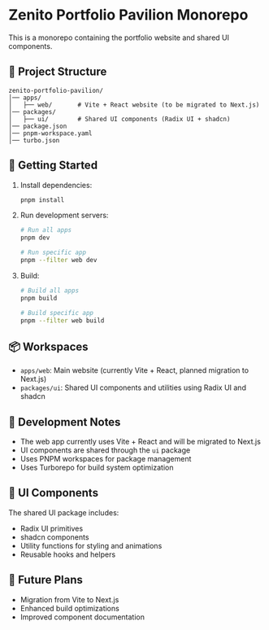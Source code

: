 # Zenito Portfolio Pavilion Monorepo

This is a monorepo containing the portfolio website and shared UI components.

## 📁 Project Structure

```
zenito-portfolio-pavilion/
│── apps/
│   ├── web/       # Vite + React website (to be migrated to Next.js)
│── packages/
│   ├── ui/        # Shared UI components (Radix UI + shadcn)
│── package.json
│── pnpm-workspace.yaml
│── turbo.json
```

## 🚀 Getting Started

1. Install dependencies:
   ```bash
   pnpm install
   ```

2. Run development servers:
   ```bash
   # Run all apps
   pnpm dev

   # Run specific app
   pnpm --filter web dev
   ```

3. Build:
   ```bash
   # Build all apps
   pnpm build

   # Build specific app
   pnpm --filter web build
   ```

## 📦 Workspaces

- `apps/web`: Main website (currently Vite + React, planned migration to Next.js)
- `packages/ui`: Shared UI components and utilities using Radix UI and shadcn

## 🔧 Development Notes

- The web app currently uses Vite + React and will be migrated to Next.js
- UI components are shared through the `ui` package
- Uses PNPM workspaces for package management
- Uses Turborepo for build system optimization

## 🎨 UI Components

The shared UI package includes:
- Radix UI primitives
- shadcn components
- Utility functions for styling and animations
- Reusable hooks and helpers

## 📝 Future Plans

- Migration from Vite to Next.js
- Enhanced build optimizations
- Improved component documentation
